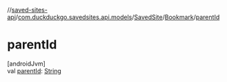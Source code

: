 //[saved-sites-api](../../../../index.md)/[com.duckduckgo.savedsites.api.models](../../index.md)/[SavedSite](../index.md)/[Bookmark](index.md)/[parentId](parent-id.md)

# parentId

[androidJvm]\
val [parentId](parent-id.md): [String](https://kotlinlang.org/api/latest/jvm/stdlib/kotlin/-string/index.html)
